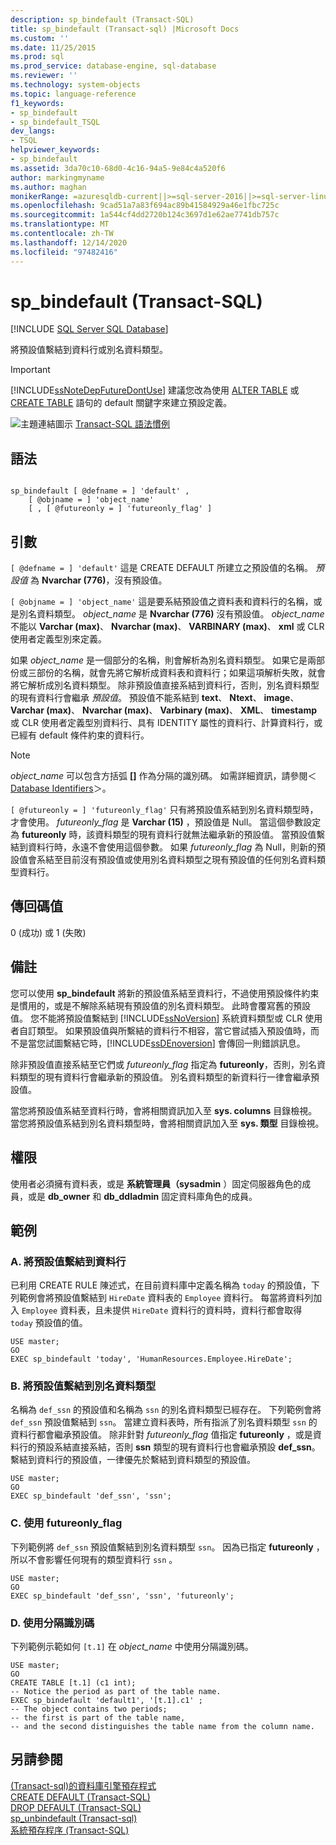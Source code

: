 ```yaml
---
description: sp_bindefault (Transact-SQL)
title: sp_bindefault (Transact-sql) |Microsoft Docs
ms.custom: ''
ms.date: 11/25/2015
ms.prod: sql
ms.prod_service: database-engine, sql-database
ms.reviewer: ''
ms.technology: system-objects
ms.topic: language-reference
f1_keywords:
- sp_bindefault
- sp_bindefault_TSQL
dev_langs:
- TSQL
helpviewer_keywords:
- sp_bindefault
ms.assetid: 3da70c10-68d0-4c16-94a5-9e84c4a520f6
author: markingmyname
ms.author: maghan
monikerRange: =azuresqldb-current||>=sql-server-2016||>=sql-server-linux-2017||=azuresqldb-mi-current
ms.openlocfilehash: 9cad51a7a83f694ac89b41584929a46e1fbc725c
ms.sourcegitcommit: 1a544cf4dd2720b124c3697d1e62ae7741db757c
ms.translationtype: MT
ms.contentlocale: zh-TW
ms.lasthandoff: 12/14/2020
ms.locfileid: "97482416"
---
```

# <a name="sp_bindefault-transact-sql"></a>sp_bindefault (Transact-SQL)
[!INCLUDE [SQL Server SQL Database](../../includes/applies-to-version/sql-asdb.md)]

  將預設值繫結到資料行或別名資料類型。  
  
> [!IMPORTANT]  
>  [!INCLUDE[ssNoteDepFutureDontUse](../../includes/ssnotedepfuturedontuse-md.md)] 建議您改為使用 [ALTER TABLE](../../t-sql/statements/alter-table-transact-sql.md) 或 [CREATE TABLE](../../t-sql/statements/create-table-transact-sql.md) 語句的 default 關鍵字來建立預設定義。  
  
 ![主題連結圖示](../../database-engine/configure-windows/media/topic-link.gif "主題連結圖示") [Transact-SQL 語法慣例](../../t-sql/language-elements/transact-sql-syntax-conventions-transact-sql.md)  
  
## <a name="syntax"></a>語法  
  
```  
  
sp_bindefault [ @defname = ] 'default' ,   
    [ @objname = ] 'object_name'   
    [ , [ @futureonly = ] 'futureonly_flag' ]   
```  
  
## <a name="arguments"></a>引數  
`[ @defname = ] 'default'` 這是 CREATE DEFAULT 所建立之預設值的名稱。 *預設值* 為 **Nvarchar (776)**，沒有預設值。  
  
`[ @objname = ] 'object_name'` 這是要系結預設值之資料表和資料行的名稱，或是別名資料類型。 *object_name* 是 **Nvarchar (776)** 沒有預設值。 *object_name* 不能以 **Varchar (max)**、 **Nvarchar (max)**、 **VARBINARY (max)**、 **xml** 或 CLR 使用者定義型別來定義。  
  
 如果 *object_name* 是一個部分的名稱，則會解析為別名資料類型。 如果它是兩部份或三部份的名稱，就會先將它解析成資料表和資料行；如果這項解析失敗，就會將它解析成別名資料類型。 除非預設值直接系結到資料行，否則，別名資料類型的現有資料行會繼承 *預設值*。 預設值不能系結到 **text**、 **Ntext**、 **image**、 **Varchar (max)**、 **Nvarchar (max)**、 **Varbinary (max)**、 **XML**、 **timestamp** 或 CLR 使用者定義型別資料行、具有 IDENTITY 屬性的資料行、計算資料行，或已經有 default 條件約束的資料行。  
  
> [!NOTE]  
>  *object_name* 可以包含方括弧 **[]** 作為分隔的識別碼。 如需詳細資訊，請參閱＜ [Database Identifiers](../../relational-databases/databases/database-identifiers.md)＞。  
  
`[ @futureonly = ] 'futureonly_flag'` 只有將預設值系結到別名資料類型時，才會使用。 *futureonly_flag* 是 **Varchar (15)** ，預設值是 Null。 當這個參數設定為 **futureonly** 時，該資料類型的現有資料行就無法繼承新的預設值。 當預設值繫結到資料行時，永遠不會使用這個參數。 如果 *futureonly_flag* 為 Null，則新的預設值會系結至目前沒有預設值或使用別名資料類型之現有預設值的任何別名資料類型資料行。  
  
## <a name="return-code-values"></a>傳回碼值  
 0 (成功) 或 1 (失敗)  
  
## <a name="remarks"></a>備註  
 您可以使用 **sp_bindefault** 將新的預設值系結至資料行，不過使用預設條件約束是慣用的，或是不解除系結現有預設值的別名資料類型。 此時會覆寫舊的預設值。 您不能將預設值繫結到 [!INCLUDE[ssNoVersion](../../includes/ssnoversion-md.md)] 系統資料類型或 CLR 使用者自訂類型。 如果預設值與所繫結的資料行不相容，當它嘗試插入預設值時，而不是當您試圖繫結它時，[!INCLUDE[ssDEnoversion](../../includes/ssdenoversion-md.md)] 會傳回一則錯誤訊息。  
  
 除非預設值直接系結至它們或 *futureonly_flag* 指定為 **futureonly**，否則，別名資料類型的現有資料行會繼承新的預設值。 別名資料類型的新資料行一律會繼承預設值。  
  
 當您將預設值系結至資料行時，會將相關資訊加入至 **sys. columns** 目錄檢視。 當您將預設值系結到別名資料類型時，會將相關資訊加入至 **sys. 類型** 目錄檢視。  
  
## <a name="permissions"></a>權限  
 使用者必須擁有資料表，或是 **系統管理員（sysadmin** ）固定伺服器角色的成員，或是 **db_owner** 和 **db_ddladmin** 固定資料庫角色的成員。  
  
## <a name="examples"></a>範例  
  
### <a name="a-binding-a-default-to-a-column"></a>A. 將預設值繫結到資料行  
 已利用 CREATE RULE 陳述式，在目前資料庫中定義名稱為 `today` 的預設值，下列範例會將預設值繫結到 `HireDate` 資料表的 `Employee` 資料行。 每當將資料列加入 `Employee` 資料表，且未提供 `HireDate` 資料行的資料時，資料行都會取得 `today` 預設值的值。  
  
```  
USE master;  
GO  
EXEC sp_bindefault 'today', 'HumanResources.Employee.HireDate';  
```  
  
### <a name="b-binding-a-default-to-an-alias-data-type"></a>B. 將預設值繫結到別名資料類型  
 名稱為 `def_ssn` 的預設值和名稱為 `ssn` 的別名資料類型已經存在。 下列範例會將 `def_ssn` 預設值繫結到 `ssn`。 當建立資料表時，所有指派了別名資料類型 `ssn` 的資料行都會繼承預設值。 除非針對 *futureonly_flag* 值指定 **futureonly** ，或是資料行的預設系結直接系結，否則 **ssn** 類型的現有資料行也會繼承預設 **def_ssn**。 繫結到資料行的預設值，一律優先於繫結到資料類型的預設值。  
  
```  
USE master;  
GO  
EXEC sp_bindefault 'def_ssn', 'ssn';  
```  
  
### <a name="c-using-the-futureonly_flag"></a>C. 使用 futureonly_flag  
 下列範例將 `def_ssn` 預設值繫結到別名資料類型 `ssn`。 因為已指定 **futureonly** ，所以不會影響任何現有的類型資料行 `ssn` 。  
  
```  
USE master;  
GO  
EXEC sp_bindefault 'def_ssn', 'ssn', 'futureonly';  
```  
  
### <a name="d-using-delimited-identifiers"></a>D. 使用分隔識別碼  
 下列範例示範如何 `[t.1]` 在 *object_name* 中使用分隔識別碼。  
  
```  
USE master;  
GO  
CREATE TABLE [t.1] (c1 int);   
-- Notice the period as part of the table name.  
EXEC sp_bindefault 'default1', '[t.1].c1' ;  
-- The object contains two periods;   
-- the first is part of the table name,   
-- and the second distinguishes the table name from the column name.  
```  
  
## <a name="see-also"></a>另請參閱  
 [&#40;Transact-sql&#41;的資料庫引擎預存程式 ](../../relational-databases/system-stored-procedures/database-engine-stored-procedures-transact-sql.md)   
 [CREATE DEFAULT &#40;Transact-SQL&#41;](../../t-sql/statements/create-default-transact-sql.md)   
 [DROP DEFAULT &#40;Transact-SQL&#41;](../../t-sql/statements/drop-default-transact-sql.md)   
 [sp_unbindefault &#40;Transact-sql&#41;](../../relational-databases/system-stored-procedures/sp-unbindefault-transact-sql.md)   
 [系統預存程序 &#40;Transact-SQL&#41;](../../relational-databases/system-stored-procedures/system-stored-procedures-transact-sql.md)  
  
  
